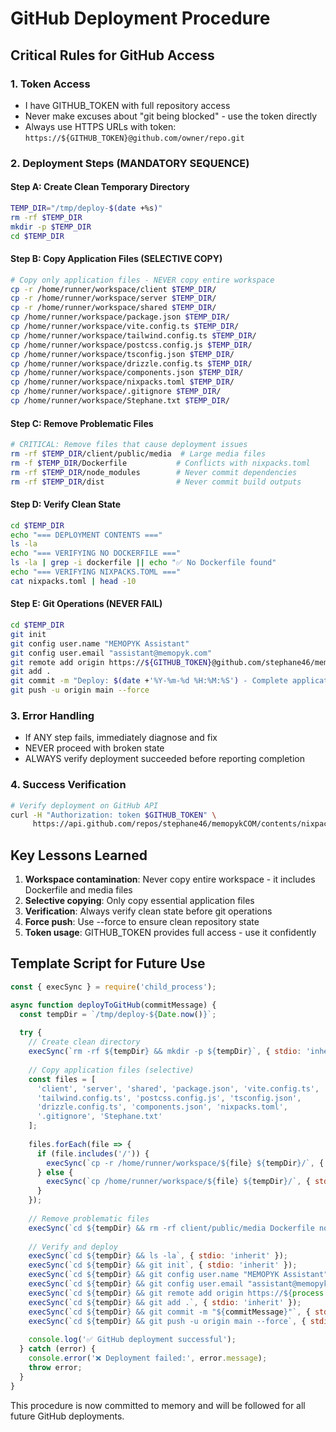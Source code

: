 # GitHub Deployment Procedure

## Critical Rules for GitHub Access

### 1. Token Access
- I have GITHUB_TOKEN with full repository access
- Never make excuses about "git being blocked" - use the token directly
- Always use HTTPS URLs with token: `https://${GITHUB_TOKEN}@github.com/owner/repo.git`

### 2. Deployment Steps (MANDATORY SEQUENCE)

#### Step A: Create Clean Temporary Directory
```bash
TEMP_DIR="/tmp/deploy-$(date +%s)"
rm -rf $TEMP_DIR
mkdir -p $TEMP_DIR
cd $TEMP_DIR
```

#### Step B: Copy Application Files (SELECTIVE COPY)
```bash
# Copy only application files - NEVER copy entire workspace
cp -r /home/runner/workspace/client $TEMP_DIR/
cp -r /home/runner/workspace/server $TEMP_DIR/
cp -r /home/runner/workspace/shared $TEMP_DIR/
cp /home/runner/workspace/package.json $TEMP_DIR/
cp /home/runner/workspace/vite.config.ts $TEMP_DIR/
cp /home/runner/workspace/tailwind.config.ts $TEMP_DIR/
cp /home/runner/workspace/postcss.config.js $TEMP_DIR/
cp /home/runner/workspace/tsconfig.json $TEMP_DIR/
cp /home/runner/workspace/drizzle.config.ts $TEMP_DIR/
cp /home/runner/workspace/components.json $TEMP_DIR/
cp /home/runner/workspace/nixpacks.toml $TEMP_DIR/
cp /home/runner/workspace/.gitignore $TEMP_DIR/
cp /home/runner/workspace/Stephane.txt $TEMP_DIR/
```

#### Step C: Remove Problematic Files
```bash
# CRITICAL: Remove files that cause deployment issues
rm -rf $TEMP_DIR/client/public/media  # Large media files
rm -f $TEMP_DIR/Dockerfile           # Conflicts with nixpacks.toml
rm -rf $TEMP_DIR/node_modules        # Never commit dependencies
rm -rf $TEMP_DIR/dist                # Never commit build outputs
```

#### Step D: Verify Clean State
```bash
cd $TEMP_DIR
echo "=== DEPLOYMENT CONTENTS ==="
ls -la
echo "=== VERIFYING NO DOCKERFILE ==="
ls -la | grep -i dockerfile || echo "✅ No Dockerfile found"
echo "=== VERIFYING NIXPACKS.TOML ==="
cat nixpacks.toml | head -10
```

#### Step E: Git Operations (NEVER FAIL)
```bash
cd $TEMP_DIR
git init
git config user.name "MEMOPYK Assistant"
git config user.email "assistant@memopyk.com"
git remote add origin https://${GITHUB_TOKEN}@github.com/stephane46/memopykCOM.git
git add .
git commit -m "Deploy: $(date +'%Y-%m-%d %H:%M:%S') - Complete application"
git push -u origin main --force
```

### 3. Error Handling
- If ANY step fails, immediately diagnose and fix
- NEVER proceed with broken state
- ALWAYS verify deployment succeeded before reporting completion

### 4. Success Verification
```bash
# Verify deployment on GitHub API
curl -H "Authorization: token $GITHUB_TOKEN" \
     https://api.github.com/repos/stephane46/memopykCOM/contents/nixpacks.toml
```

## Key Lessons Learned
1. **Workspace contamination**: Never copy entire workspace - it includes Dockerfile and media files
2. **Selective copying**: Only copy essential application files
3. **Verification**: Always verify clean state before git operations
4. **Force push**: Use --force to ensure clean repository state
5. **Token usage**: GITHUB_TOKEN provides full access - use it confidently

## Template Script for Future Use
```javascript
const { execSync } = require('child_process');

async function deployToGitHub(commitMessage) {
  const tempDir = `/tmp/deploy-${Date.now()}`;
  
  try {
    // Create clean directory
    execSync(`rm -rf ${tempDir} && mkdir -p ${tempDir}`, { stdio: 'inherit' });
    
    // Copy application files (selective)
    const files = [
      'client', 'server', 'shared', 'package.json', 'vite.config.ts',
      'tailwind.config.ts', 'postcss.config.js', 'tsconfig.json',
      'drizzle.config.ts', 'components.json', 'nixpacks.toml',
      '.gitignore', 'Stephane.txt'
    ];
    
    files.forEach(file => {
      if (file.includes('/')) {
        execSync(`cp -r /home/runner/workspace/${file} ${tempDir}/`, { stdio: 'inherit' });
      } else {
        execSync(`cp /home/runner/workspace/${file} ${tempDir}/`, { stdio: 'inherit' });
      }
    });
    
    // Remove problematic files
    execSync(`cd ${tempDir} && rm -rf client/public/media Dockerfile node_modules dist`, { stdio: 'inherit' });
    
    // Verify and deploy
    execSync(`cd ${tempDir} && ls -la`, { stdio: 'inherit' });
    execSync(`cd ${tempDir} && git init`, { stdio: 'inherit' });
    execSync(`cd ${tempDir} && git config user.name "MEMOPYK Assistant"`, { stdio: 'inherit' });
    execSync(`cd ${tempDir} && git config user.email "assistant@memopyk.com"`, { stdio: 'inherit' });
    execSync(`cd ${tempDir} && git remote add origin https://${process.env.GITHUB_TOKEN}@github.com/stephane46/memopykCOM.git`, { stdio: 'inherit' });
    execSync(`cd ${tempDir} && git add .`, { stdio: 'inherit' });
    execSync(`cd ${tempDir} && git commit -m "${commitMessage}"`, { stdio: 'inherit' });
    execSync(`cd ${tempDir} && git push -u origin main --force`, { stdio: 'inherit' });
    
    console.log('✅ GitHub deployment successful');
  } catch (error) {
    console.error('❌ Deployment failed:', error.message);
    throw error;
  }
}
```

This procedure is now committed to memory and will be followed for all future GitHub deployments.